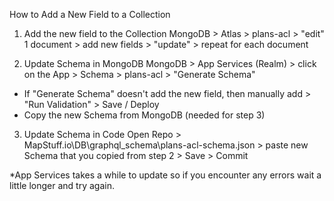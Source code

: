 How to Add a New Field to a Collection

1. Add the new field to the Collection
MongoDB  >  Atlas  >  plans-acl  >  "edit" 1 document  >  add new fields  >  "update"  >  repeat for each document

2. Update Schema in MongoDB
MongoDB  >  App Services (Realm)  >  click on the App  >  Schema  >  plans-acl  >  "Generate Schema"
- If "Generate Schema" doesn't add the new field, then manually add  >  "Run Validation"  >  Save / Deploy
- Copy the new Schema from MongoDB (needed for step 3)

3. Update Schema in Code
Open Repo  >  MapStuff.io\DB\graphql_schema\plans-acl-schema.json  >  paste new Schema that you copied from step 2  >  Save  >  Commit

*App Services takes a while to update so if you encounter any errors wait a little longer and try again.